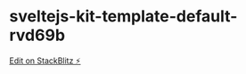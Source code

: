 # sveltejs-kit-template-default-rvd69b

[Edit on StackBlitz ⚡️](https://stackblitz.com/edit/sveltejs-kit-template-default-rvd69b)